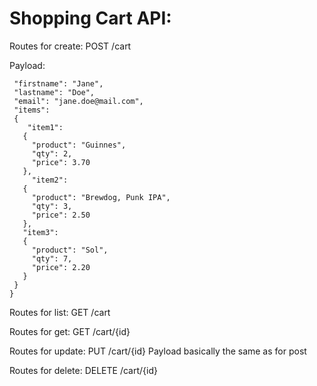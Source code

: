 # Shopping Cart API:

Routes for create:
POST /cart

Payload:

```
 "firstname": "Jane",
 "lastname": "Doe",
 "email": "jane.doe@mail.com", 
 "items":
 {
    "item1":
   {
     "product": "Guinnes",
     "qty": 2,
     "price": 3.70
   },
     "item2":
   {
     "product": "Brewdog, Punk IPA",
     "qty": 3,
     "price": 2.50
   },
   "item3":
   {
     "product": "Sol",
     "qty": 7,
     "price": 2.20
   }
 }
}
```

Routes for list:
GET /cart

Routes for get:
GET /cart/{id}

Routes for update:
PUT /cart/{id}
Payload basically the same as for post

Routes for delete:
DELETE /cart/{id}
